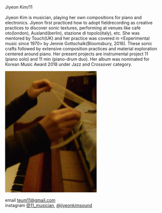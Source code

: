 Jiyeon Kim/11<br><br>
Jiyeon Kim is musician, playing her own compositions for piano and electronics. Jiyeon first practiced how to adopt fieldrecording as creative practices to discover sonic textures, performing at venues like cafe oto(london), Ausland(berlin), stazione di topolo(italy), etc. She was mentored by Touch(UK) and her practice was covered in <Experimental music since 1970> by Jennie Gottschalk(Bloomsbury, 2016). These sonic crafts followed by extensive composition practices and material exploration centered around piano. Her present projects are instrumental project 11 (piano solo) and 11 min (piano-drum duo). Her <Transparent Music> album was nominated for Korean Music Award 2018 under Jazz and Crossover category.

<img src="../img/icon.png"><br>

email teum11@gmail.com<br>
instagram [@11_musician](https://instagram.com/11_musician), [@jiyeonkimsound](https://instagram.com/jiyeonkimsound)
